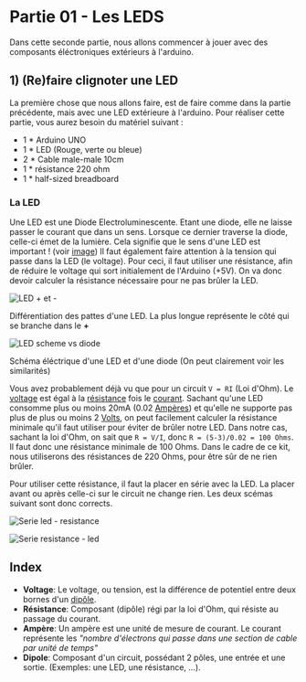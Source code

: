 # Partie 01 - Les LEDS

Dans cette seconde partie, nous allons commencer à jouer avec des composants éléctroniques extérieurs à l'arduino.

## 1) (Re)faire clignoter une LED
La première chose que nous allons faire, est de faire comme dans la partie précédente, mais avec une LED extérieure à l'arduino. Pour réaliser cette partie, vous aurez besoin du matériel suivant :
* 1 * Arduino UNO
* 1 * LED (Rouge, verte ou bleue)
* 2 * Cable male-male 10cm
* 1 * résistance 220 ohm
* 1 * half-sized breadboard

### La LED
Une LED est une Diode Electroluminescente. Etant une diode, elle ne laisse passer le courant que dans un sens. Lorsque ce dernier traverse la diode, celle-ci émet de la lumière. Cela signifie que le sens d'une LED est important ! (voir <a href="led_leg">image</a>)
Il faut également faire attention à la tension qui passe dans la LED (le voltage). Pour ceci, il faut utiliser une résistance, afin de réduire le voltage qui sort initialement de l'Arduino (+5V). On va donc devoir calculer la résistance nécessaire pour ne pas brûler la LED.

<a name="led_leg">![LED + et -](img/LEDlegs.png)</a>

Différentiation des pattes d'une LED. La plus longue représente le côté qui se branche dans le **+**

<a name="led_scheme">![LED scheme vs diode](img/ledvsdiode.png)</a>

Schéma éléctrique d'une LED et d'une diode (On peut clairement voir les similarités)

Vous avez probablement déjà vu que pour un circuit `V = RI` (Loi d'Ohm). Le <a href="index_voltage">voltage</a> est égal à la <a href="index_resistance">résistance</a> fois le <a href="index_courant">courant</a>. Sachant qu'une LED consomme plus ou moins 20mA (0.02 <a href="index_ampere">Ampères</a>) et qu'elle ne supporte pas plus de plus ou moins 2 <a href="index_voltage">Volts</a>, on peut facilement calculer la résistance minimale qu'il faut utiliser pour éviter de brûler notre LED. Dans notre cas, sachant la loi d'Ohm, on sait que `R = V/I`, donc `R = (5-3)/0.02 = 100 Ohms`. Il faut donc une résistance minimale de 100 Ohms. Dans le cadre de ce kit, nous utiliserons des résistances de 220 Ohms, pour être sûr de ne rien brûler.

Pour utiliser cette résistance, il faut la placer en série avec la LED. La placer avant ou après celle-ci sur le circuit ne change rien. Les deux scémas suivant sont donc corrects.

![Serie led - resistance](img/schemeledres.png)

![Serie resistance - led](img/schemeresled.png)

## Index
* <a name="index_voltage">**Voltage**</a>: Le voltage, ou tension, est la différence de potentiel entre deux bornes d'un <a href="index_dipole">dipôle</a>.
* <a name="index_resistance">**Résistance**</a>: Composant (dipôle) régi par la loi d'Ohm, qui résiste au passage du courant.
* <a name="index_ampere">**Ampère**</a>: Un ampère est une unité de mesure de courant. Le courant représente les *"nombre d'électrons qui passe dans une section de cable par unité de temps"*
* <a name="index_dipole">**Dipole**</a>: Composant d'un circuit, possédant 2 pôles, une entrée et une sortie. (Exemples: une LED, une résistance, ...).
